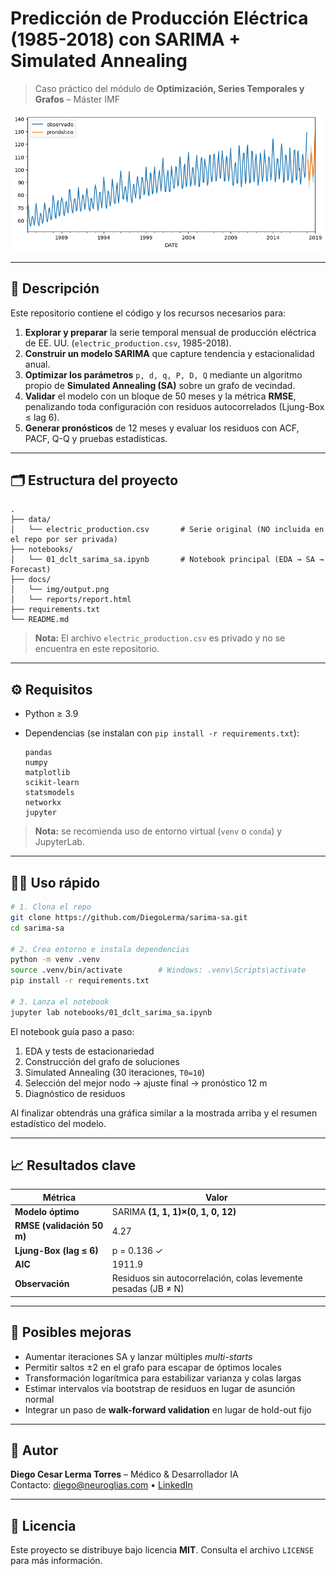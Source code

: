 # Predicción de Producción Eléctrica (1985-2018) con SARIMA + Simulated Annealing
> Caso práctico del módulo de **Optimización, Series Temporales y Grafos** – Máster IMF

![Forecast plot](docs/img/output.png)

---

## 📑 Descripción

Este repositorio contiene el código y los recursos necesarios para:

1. **Explorar y preparar** la serie temporal mensual de producción eléctrica de EE. UU. (`electric_production.csv`, 1985-2018).  
2. **Construir un modelo SARIMA** que capture tendencia y estacionalidad anual.  
3. **Optimizar los parámetros** `p, d, q, P, D, Q` mediante un algoritmo propio de **Simulated Annealing (SA)** sobre un grafo de vecindad.  
4. **Validar** el modelo con un bloque de 50 meses y la métrica **RMSE**, penalizando toda configuración con residuos autocorrelados (Ljung-Box ≤ lag 6).  
5. **Generar pronósticos** de 12 meses y evaluar los residuos con ACF, PACF, Q-Q y pruebas estadísticas.

---

## 🗂️ Estructura del proyecto

```
.
├── data/
│   └── electric_production.csv       # Serie original (NO incluida en el repo por ser privada)
├── notebooks/
│   └── 01_dclt_sarima_sa.ipynb       # Notebook principal (EDA → SA → Forecast)
├── docs/
│   └── img/output.png
│   └── reports/report.html
├── requirements.txt
└── README.md
```

> **Nota:** El archivo `electric_production.csv` es privado y no se encuentra en este repositorio.

---

## ⚙️ Requisitos

* Python ≥ 3.9  
* Dependencias (se instalan con `pip install -r requirements.txt`):

  ```
  pandas
  numpy
  matplotlib
  scikit-learn
  statsmodels
  networkx
  jupyter
  ```

> **Nota:** se recomienda uso de entorno virtual (`venv` o `conda`) y JupyterLab.

---

## 🏃‍♂️ Uso rápido

```bash
# 1. Clona el repo
git clone https://github.com/DiegoLerma/sarima-sa.git
cd sarima-sa

# 2. Crea entorno e instala dependencias
python -m venv .venv
source .venv/bin/activate        # Windows: .venv\Scripts\activate
pip install -r requirements.txt

# 3. Lanza el notebook
jupyter lab notebooks/01_dclt_sarima_sa.ipynb
```

El notebook guía paso a paso:

1. EDA y tests de estacionariedad  
2. Construcción del grafo de soluciones  
3. Simulated Annealing (30 iteraciones, `T0=10`)  
4. Selección del mejor nodo → ajuste final → pronóstico 12 m  
5. Diagnóstico de residuos

Al finalizar obtendrás una gráfica similar a la mostrada arriba y el resumen estadístico del modelo.

---

## 📈 Resultados clave

| Métrica | Valor |
|---------|-------|
| **Modelo óptimo** | SARIMA **(1, 1, 1)×(0, 1, 0, 12)** |
| **RMSE (validación 50 m)** | 4.27 |
| **Ljung-Box (lag ≤ 6)** | p = 0.136 ✓ |
| **AIC** | 1911.9 |
| **Observación** | Residuos sin autocorrelación, colas levemente pesadas (JB ≠ N) |

---

## 🔬 Posibles mejoras

* Aumentar iteraciones SA y lanzar múltiples *multi-starts*  
* Permitir saltos ±2 en el grafo para escapar de óptimos locales  
* Transformación logarítmica para estabilizar varianza y colas largas  
* Estimar intervalos vía bootstrap de residuos en lugar de asunción normal  
* Integrar un paso de **walk-forward validation** en lugar de hold-out fijo

---

## 👤 Autor

**Diego Cesar Lerma Torres** – Médico & Desarrollador IA  
Contacto: diego@neuroglias.com • [LinkedIn](https://www.linkedin.com/in/diego-lerma/)

---

## 📄 Licencia

Este proyecto se distribuye bajo licencia **MIT**. Consulta el archivo `LICENSE` para más información.
